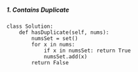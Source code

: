 ##### 1. Contains Duplicate
```
class Solution:
    def hasDuplicate(self, nums):
        numsSet = set()
        for x in nums:
            if x in numsSet: return True
            numsSet.add(x)
        return False
```